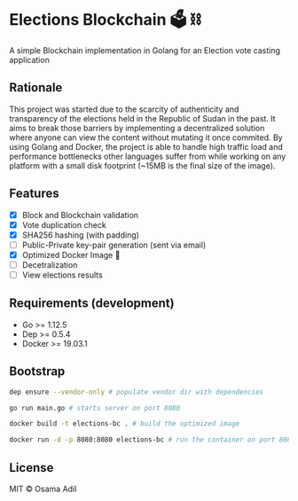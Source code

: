 # Elections Blockchain 🗳️ ⛓️

A simple Blockchain implementation in Golang for an Election vote casting application

## Rationale

This project was started due to the scarcity of authenticity and transparency of the elections held in the Republic of Sudan in the past. It aims to break those barriers by implementing a decentralized solution where anyone can view the content without mutating it once commited. By using Golang and Docker, the project is able to handle high traffic load and performance bottlenecks other languages suffer from while working on any platform with a small disk footprint (~15MB is the final size of the image).

## Features

- [x] Block and Blockchain validation
- [x] Vote duplication check
- [x] SHA256 hashing (with padding)
- [ ] Public-Private key-pair generation (sent via email)
- [x] Optimized Docker Image 👏
- [ ] Decetralization
- [ ] View elections results

## Requirements (development)

- Go >= 1.12.5
- Dep >= 0.5.4
- Docker >= 19.03.1

## Bootstrap

```bash
dep ensure --vendor-only # populate vendor dir with dependencies

go run main.go # starts server on port 8080

docker build -t elections-bc . # build the optimized image

docker run -d -p 8080:8080 elections-bc # run the container on port 8080
```

## License

MIT &copy; Osama Adil
